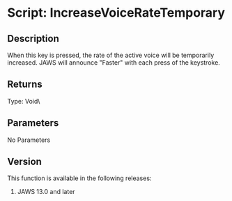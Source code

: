 # Script: IncreaseVoiceRateTemporary

## Description

When this key is pressed, the rate of the active voice will be
temporarily increased. JAWS will announce \"Faster\" with each press of
the keystroke.

## Returns

Type: Void\

## Parameters

No Parameters

## Version

This function is available in the following releases:

1.  JAWS 13.0 and later
